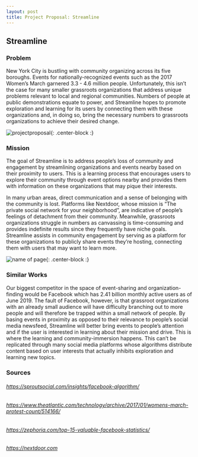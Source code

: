 ```yaml
---
layout: post
title: Project Proposal: Streamline
---
```


## Streamline

### Problem

New York City is bustling with community organizing across its five boroughs. Events for nationally-recognized events such as the 2017 Women’s March garnered 3.3 - 4.6 million people. Unfortunately, this isn’t the case for many smaller grassroots organizations that address unique problems relevant to local and regional communities. Numbers of people at public demonstrations equate to power, and Streamline hopes to promote exploration and learning for its users by connecting them with these organizations and, in doing so, bring the necessary numbers to grassroots organizations to achieve their desired change.

![projectproposal]({{site.baseurl}}/img/womensmarch.png){: .center-block :}

### Mission

The goal of Streamline is to address people’s loss of community and engagement by streamlining organizations and events nearby based on their proximity to users. This is a learning process that encourages users to explore their community through event options nearby and provides them with information on these organizations that may pique their interests.

In many urban areas, direct communication and a sense of belonging with the community is lost. Platforms like Nextdoor, whose mission is “The private social network for your neighborhood”, are indicative of people’s feelings of detachment from their community. Meanwhile, grassroots organizations struggle in numbers as canvassing is time-consuming and provides indefinite results since they frequently have niche goals. Streamline assists in community engagement by serving as a platform for these organizations to publicly share events they’re hosting, connecting them with users that may want to learn more.

![name of page]({{site.baseurl}}/img/projectproposal1.png){: .center-block :}

### Similar Works

Our biggest competitor in the space of event-sharing and organization-finding would be Facebook which has 2.41 billion monthly active users as of June 2019. The fault of Facebook, however, is that grassroot organizations with an already small audience will have difficulty branching out to more people and will therefore be trapped within a small network of people. By basing events in proximity as opposed to their relevance to people’s social media newsfeed, Streamline will better bring events to people’s attention and if the user is interested in learning about their mission and drive. This is where the learning and community-immersion happens. This can’t be replicated through many social media platforms whose algorithms distribute content based on user interests that actually inhibits exploration and learning new topics.


### Sources
###### https://sproutsocial.com/insights/facebook-algorithm/
###### https://www.theatlantic.com/technology/archive/2017/01/womens-march-protest-count/514166/
###### https://zephoria.com/top-15-valuable-facebook-statistics/
###### https://nextdoor.com
